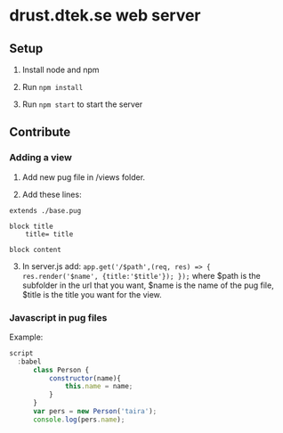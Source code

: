 
# drust.dtek.se web server

## Setup

1. Install node and npm

2. Run `npm install`

3. Run `npm start` to start the server

## Contribute

### Adding a view

1. Add new pug file in /views folder.

2. Add these lines:
  ```pug
  extends ./base.pug

  block title
      title= title

  block content
  ```
3. In server.js add:
`app.get('/$path',(req, res) => { res.render('$name', {title:'$title'}); });` 
where 
$path is the subfolder in the url that you want,
$name is the name of the pug file,
$title is the title you want for the view.

### Javascript in pug files
Example:
```javascript    
script
  :babel
      class Person {
          constructor(name){
              this.name = name;
          }
      }
      var pers = new Person('taira');
      console.log(pers.name);
```
